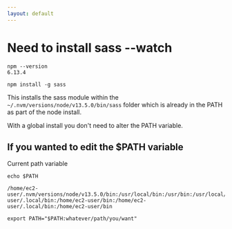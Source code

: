```yaml
---
layout: default
---
```


# Need to install sass --watch

```
npm --version
6.13.4

npm install -g sass
```

This installs the sass module within the `~/.nvm/versions/node/v13.5.0/bin/sass` folder which is already in the PATH as part of the node install.

With a global install you don't need to alter the PATH variable.

## If you wanted to edit the $PATH variable

Current path variable

```
echo $PATH

/home/ec2-user/.nvm/versions/node/v13.5.0/bin:/usr/local/bin:/usr/bin:/usr/local/sbin:/usr/sbin:/home/ec2-user/.local/bin:/home/ec2-user/bin:/home/ec2-user/.local/bin:/home/ec2-user/bin

export PATH="$PATH:whatever/path/you/want"
```
